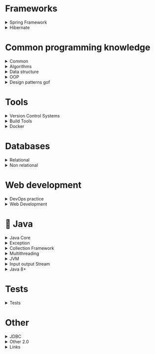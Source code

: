 # Frameworks

<details>
  <summary> Spring Framework</summary>

## 🌱 Spring Framework


<details>
<summary>Spring Core</summary>

### Spring Core

#### 1. Scope бина

* singleton. Создается один единственный объект в контейнере. Значение по умоланию
* prototype. Возможность создать несколько объектов
* request. Создание объекта при каждом HTTP-запросе
* session. Создается объект на каждую HTTP сессию
* global-session. Создаётся один экземпляр бина на каждую глобальную HTTP сессию

#### 2. Способы конфигурации Spring

* XML based configration
* Annotation based configuration
* Java based configuration

#### 3. `@Autowired`, `@Qualifier`, `@Primary`

`@Autowired` находит подходящее значение по типу. `@Qualifier` применяется в случаях, когда по типу подходит несколько
значений, поэтому невозможно определить нужное значение с помощью `@Autowired`. `@Primary` используется над оперделенным
значением, которое нужно заинжектить, это как значение по умолчанию.

#### 4. В чем отличие сквозной функциональности и АОП?

Сквозная функционасть (Cross-cutting concern) – это функциональность, рассеянная по всему исходному коду ПО,
систематически независимая от предметной области. АОП предоставляет возможность вызывать код сквозных функций без
изменения исходного кода программы в определенный момент работы программы.

#### 5. `ApplicationContext` vs `BeanFactory`

Оба являются IoC контейнерами. `BeanFactory` обеспечивает базовую функциональность. `ApplicationContext` это
sub-interface `BeanFactory` и соответственно расширяет функциональность последнего.
Различия:

1. `BeanFactory` поддерживает ленивую загрузку, то есть он загружает бины по требованию, в то время
   как `ApplicationContext` загружает все бины сразу. Это значит, что `BeanFactory` потребляет меньше памяти.
2. `ApplicationContext` поддерживает внедрение зависимостей на основе аннотаций, а также легкую интеграцию с Spring AOP,
   а также другой полезный функционал. У `BeanFactory` этого нет

#### 6. `AnnotationConfigApplicationContext` и `ClassPathXmlApplicationContext`

`ApplicationContext context = new AnnotationConfigApplicationContext(AccountConfig.class);`
`ApplicationContext context = new ClassPathXmlApplicationContext("applicationcontext/user-bean-config.xml");`

#### 7. Как решить циклическую зависимость? Когда BeanA хочет заижектить BeanB, а BeanB хочет заинжектить BeanA.

1. Redesign
2. Использовать внедрение сеттера (или внедрение поля) вместо внедрения конструктора. Таким образом, Spring создает
   bean-компоненты, но зависимости не внедряются до тех пор, пока они не потребуются.
3. Использовать `@Lazy`. Внедряеммый компонент создатся только когда он непосредственно будет нужен:
   `@Component
   public class CircularDependencyA {

   private CircularDependencyB circB;

   @Autowired
   public CircularDependencyA(@Lazy CircularDependencyB circB) {
   this.circB = circB;
   }
   }
   `

#### 8. Как работает `@Transactional`?

#### 9. Этапы поднятия контекста.

https://habr.com/ru/post/222579/

#### 10. Виды автоматического связывания

* По имени, autowire byName,
* По типу, autowire byType,
* Через конструктор, autowire by constructor

#### 11. Bean life cycle

(annotated/xml)BeanDefinitionReader - сканирует xml и все что там видит переводит в BeanDefinition. BeanDefinition
хранит в себе информацию про бины. Контейнер отвечает за создание и хранение всех бинов.

1. Приходит `BeanDefenitionReader` в контекст, считывает декларации бинов и кладет их
   в `BeanDefenition`. `BeanDefenitions` это такая мапа, где хранится id бина, есть ли у него init-метод и все остальные
   прописанные подробности бина
2. Далее `BeanFactory` создает по нашим классам и `BeanDefenitions` объекты и помещает их в `IoC Container`. Важное
   замечание, что все бины-singletons создаются сразу при поднятии контекста и складываются в контейнер. А все
   prototypes создаются когда они нужны и не хранятся в контейнере. Это причина по которой destroy-метод для
   prototype-бина не будет работать.
3. `BeanPostProcessor` позволяет настроить наши бины до того как они попали в контейнер. Это интерефейс, у которого есть
   два метода: `postProcessorBeforeInitialization` и `postProcessorAfterinitialization`. Между ними вызывается
   init-метод (@PostConstruct если описываем аннотации с помощью аннотирования). Зачем нужен init-метод, если есть
   конструктор? Если в конструкторе мы хотим обратиться к каким-то вещам (к полю, например), которые должен настроить
   Spring, их еще нет. То есть, спринг использует конструктор чтобы создать объект и только потом настраивает объект.
4. `ApplicationListener` умеет слушать контекст спринга. Он используется как третий конструктор в трехфазовом
   конструкторе. Используется с помощью аннотации @AfterProxy.
5. `BeanFactoryPostProcessor` позволяет настраивать BeanDefenitions до того как создаются бины. Работает
   до `BeanPostProcessor`
6. `ClassPathBeanDefinitionScanner` ищет все бины аннотированные аннотацией @Component, или то, что включает в себя
   @Component

#### 12. Какие могут возникнуть проблемы, если применить @Autowired над полями?

#### 13. Что такое `EntityManager`?

</details>

<details>
<summary>Spring MVC</summary>


### Spring MVC и немного REST

#### 1. DispatcherServlet

Каждый веб-запрос, который должен обрабатывать Spring MVC проходит через DispatcherServlet, то есть он является единой
точкой входа для приложения. DispatcherServlet может делегировать обработкузапроса контроллеру, то есть классу
помеченому аннотацией @Controller. По своей сути является обычным сервлетом, наследуется от HttpServlet. Создается при
запуске приложения, а не при первом запросе к приложению. Это связано с тем, что диспетчер сервлетов сопостовляет
запросы контроллерам и все такое, и это занимает время, поэтому лучше сделать это до получения первого запроса, а не во
время обработки первого запроса. Настраивается с помощью web.xml.

#### 2. `@RequestMapping`

Раньше ипользовалась для методов с указанием http-метода, который будет обрабатывать запрос. Для методов появились
аннотации @GetMapping, @DeleteMapping, @PutMappingn и т.д. Сейчас используется на уровне класса для описания URL

#### 3. `@RequestParam` и `@PathVariable`

@RequestParam используется для обработки параметра из http-запроса.       
@PathVariable извлекает данные из URL

#### 4. `@ResponceBody` и `@RequestBody`

Аннотация `@ResponseBody` ставится на методы, которые работают с данными, а не с моделями. Ее не требуется указывать
явно, если используется `@RestController`. Обычные методы возвращают Model, а методы аннотированные `@ResponseBody`
возвращают объекты, которые конвертируются в медиа-файлы (например, в JSON) с помощью HttpMessageConverter.           
Вы можете использовать аннотацию `@RequestBody` на параметре метода, для того чтобы тело запроса конвертировалось в этот
параметр.

#### 5. Что такое View?

Используется для отображения данных пользователю. Это может быть JSP, Thymeleaf

#### 6. `@RestController`

`@RestController` ставится на класс-контроллер вместо `@Controller`. Она указывает, что этот класс оперирует не
моделями, а данными. Она состоит из аннотаций `@Controller` и `@RequestBody`.

#### 7. Что такое `HttpMessageConverter`?

`HttpMessageConverter` конвертирует запрос в объект и наоборот.       
Spring имеет несколько реализаций этого интерфейса, а вы можете создать свою.       
В этом случае DispatcherServlet не использует Model и View.         
В REST вообще не существует Model и View. Есть только данные, поставляемые контроллером, и представление ресурса, когда
сообщение конвертируется из медиа-типа(json, xml...) в объект.

#### 8. `RestTemplate` vs `WebClient`

`RestTemplate` это синхронный клиент для выполнения HTTP-запросов. `RestTemplate` отправляет запрос, и простаивает,
ожидая пока будет доступен ответ, из-за чего является намного медлительнее, чем `WebClient`, который получает "
уведомление" о том, что ответ доступен.

#### 9. Асинхронные запросы

Асинхронный запрос позволяет выполнить нам "тяжеловесный" запрос, например извлечение большого количества данных из бд,
не блокируя выполнение основного потока. То есть наш "тяжеловесный" поток будет выполняться, но приложение не будет
простаивать, дожидаясь пока запрос выполнится, а продолжит свою нормальную работу.

#### 10. WebSockets

WebSockets — это двунаправленное, **постоянное** соединение между веб-браузером и сервером. Как только соединение
WebSocket установлено, соединение остается открытым до тех пор, пока клиент или сервер не решит закрыть это соединение.
Это быстрее, чем http-запросы, так как избегает все "все рукопожатия" при каждой передаче данных.     
Типичным вариантом использования может быть ситуация, когда в приложении несколько пользователей общаются друг с другом,
например, в чате.

</details>

<details>
<summary>Spring Boot</summary>

### Spring Boot

#### 1. Что нам дает Spring Boot?

* Встроенный сервер-приложение - контейнера сервлетов (Tomcat)
* Авто-кнфигурация
* Страртеры

#### 2. Какие аннотации включены в `@SpringBootApplication`?

* `@Configuration`
* `@EnableAutoConfiguration`
* `@ComponentScan`

#### 3. Что такое стартеры?

Эта такая зависимоть, которая содержит в себе другие зависимости. В итоге вместо того чтобы добавить несколько
зависимостей, мы добавляем одну, которая содержит в себе
список нужных нам зависимостей.
Также благодаря стартерам у нас настраивается авто-конфигурация.

#### 4. Есть разница если мы используем starter'ы илии пропишем все зависимости вручную, кроме того что изменится количество строк?

У стартеров есть автоконфигурация. Поэтому благодаря стартерам нам не надо настраивать конфигурацию вручную.

#### 5. Как создать свой стартер?

Краеугольным камнем инфраструктуры Spring Boot являются __AutoConfiguration-классы__, которые Spring Boot находит при
запуске приложения и использует для автоматического создания и конфигурирования бинов.

#### 6. `@ComponentScan`, `@Import`

С помощью `@ComponentScan` указывается место, в котором нужно искать бины для создания. Если место не указано, то
сканироваться будет текущий пакет.          
`@Import` указывает конкретное место, конкретный класс, откуда мы хотим взять бины.

#### 7. `@Component`

Помечаем класс, который хотим собрать в бин.

#### 8. `@Component` vs `@Bean`

1. `@Component` auto detects and configures the beans using classpath scanning whereas `@Bean` explicitly declares a
   single bean, rather than letting Spring do it automatically.
2. `@Component` is a class level annotation whereas `@Bean` is a method level annotation and name of the method serves
   as the bean name.
3. `@Component` need not to be used with the `@Configuration` annotation where as `@Bean` annotation has to be used
   within the class which is annotated with `@Configuration`.

#### 9. `@Service`, `@Repository`

Помимо `@Component` в обоих аннотациях, в `@Repository` зашита обработка исключений. В `@Service` нет дополнительных
функций, это просто маркер, что этот класс содержит бизнес-логику.

#### 10. Differences between `applicationContext.xml` and `spring-servlet.xml` in Spring

In short, `applicationContext` is the central interface in Spring. It provides configuration information for an
application. `spring-servlet.xml`is part of the Spring MVC framework. We declare in this file the component scans for
controllers.

</details>

------

</details>




<details>
    <summary>Hibernate</summary>

#### 1. Что такое `ORM`?

ORM (Object-Relational Mapping) - технология программирования, которая позволяет предствавлять БД в виде сущностей
объектно-ориентированного программирования.

#### 2. Что такое `JPA`?

JPA (Java Persistence API) - это спецификация которая описывает какими средствами мы можем связать БД и сущности ООП.

#### 3. Что такое `Hibernate`?

Hibernate - это реализация JPA.

#### 4. Что такое проблема `n+1` и как она решается в Hibernate?

Проблема N + 1 возникает, когда фреймворк доступа к данным выполняет N дополнительных SQL-запросов для получения тех же
данных, которые можно получить при выполнении одного SQL-запроса. Проблема заключается в выполнении множества
дополнительных запросов, которые в сумме выполняются уже существенное время, влияющее на быстродействие.

_Эти дополнительные SQL select-ы нужны для заполнения поля, ссылающегося на другую сущность(и).     
Здесь N — количество объектов, возвращаемых первым явным select-ом. Для каждого из них надо заполнить поле, вот и
получается еще N select-ов._

Для решения проблемы использум не простой select, а select с join fetch, который преобразуется в SQL с inner join.
Рекомендуется также всегда выставлять fetch = FetchType.LAZY — на те случаи, когда заполненное поле Topic не нужно.

#### 5. Стратегии наследования в Hibernate

1. __(depricated)__  Своя таблица для каждого класса иерархии.   
   Допустим, есть какой-то базовый класс. От него наследуются два класса. Эти два класса будут отображением двух таблиц
   в бд. Чтобы технически это провернуть
   нужно базовый класс пометить аннотацией `@MappedSuperclass`, а производные классы традиционным `@Entity`. Тогда в
   табличках, которые соответсвуют производным классам, будут колонки соответсвующие полями как из производного класса,
   так и из базового. Если мы хотим чтобы название колонки в таблице отличалось от имени поля в родительском классе, то
   для этого есть аннотация `@AttributeOverride`, которая применима для данной стратегии._

2. Одна таблица для каждого класса с объединениями (UNION).   
   Аналогична пункту 1, но имеет ряд преимуществ. Для реализации данной стратегии следует базовый класс пометить
   аннотациями `@Entity` и `@Inheritance(strategy = InheritanceType.TABLE_PER_CLASS)`. Также в базовом классе необходим
   идентификатор.
   _Недостатки:_ появляются проблемы с генераторами ключей и другие проблемы целостности данных.   
   _Не рекомендуется использовать._

3. `Single Table`   
   Нужна если мы имеем иерархию классов, которую мы хотим отобразить на одну таблицу. Над базовым классом используем
   аннотации `@Entity` и `Inheritance (strategy = InheritanceType.SINGLE_TABLE)`. Также есть одна особенность реализации
   такой стратегии. Она заключается в том, что для каждого запроса будет определяться конкретный подклас с
   помощью `селектора`. Поэтому нужно базовый класс пометить
   аннотацией `@DiscriminatorColumn(name = "some_column_name")`. Каждый класс иерархии может указать свое значение
   селектора с помощью аннотации `@DiscriminatorValue("name")`. Базовому классу также необхид идентификатор.   
   _Преимущества:_ избегаем джоинов   
   _Недостатки:_ теряем третью нормальную форму и не можем указать NOT NULL (???)
4. `Joined Table`  
   Каждый класс иерархии соответсвует таблице в бд. Базовый класс должен содержать
   аннотацию `@Entity`, `@inheritance (strategy = InheritanceType.JOINED)`, должен содержать идентификатор.    
   _Преимущества:_ сохраняем третью нормальную форму, можем указать NOT NULL   
   _Недостатки:_ Появляются JOIN в запросах

#### 6. Отношения композиции.

_OneToOne_ не рекомендуется использовать, так как у нас появляется неоправданный JOIN. Для отображения композиции в
общую таблицу следует использовать `@Embedable` (над полем) или `@Embeded` (над классом). Эти аннотации взаимозаменяемы.

#### 7. Entity Manager

Каждый экземпляр Entity Manager (EM) определяет сеанс взаимодействия с БД.

#### 8. Стратегии генерации первичного ключа

Генераторы нужны для того, чтобы определять каким образом наши сущности будут получать значения.

* __GenerationType.AUTO__ - выбор осуществляется самим Hibernate, выбор осуществляется на основании диалекта. Не самый
  лучший способ, так как лучше определять стратегию явно
* __GenerationType.IDENTITY__ - первичный ключ будет генерироваться на основании типа данных identity, который встроен в
  БД
* __GenerationType.SEQUENCE__ - используется последовательность - специальный объект БД для генерации уникального числа
* __GenerationType.TABLE__ - используется отдельная таблица для генерации и хранения первичного ключа. Имеет наихудшую
  производительность, рекомендуетсяя избегать

#### 9. Fetch стратегии

1. LAZY - данные подгружаются при первом запросе к ним
2. EAGER - данные подгружаются при создании объекта

#### 10. Виды кэша в Hibernate

Довольно часто в java приложениях с целью снижения нагрузки на БД используют кеш.

* Кеш первого уровня (first-level cache) - этот кеш привязан к объекту сессии. Hibernate использует его по умолчанию и
  его нельзя отключить.
* Кеш второго уровня (second-level cache) - если кэш первого уровня привязан к одной сессии, то кэш второго уровня может
  пользваоться всеми сессиями, поэтому у него шире функционал и возможности. У Hibernate нет своей реализации такого
  кеша, поэтому его надо дополнительно настраивать. Также чтение из кеша второго уровня происходит если объект не был
  найден в кеше первого уровня. Кэш второго уровня не хранит сами объекты, а лишь информацию об объектах (в структуре
  похожей на мапу). По умолчанию зависимости класса не кэшируются, но это можно настроить.
* Кеш запросов (query cache) - кэширует запросы. В отличии от кэша второго уровня в качестве ключа к данным кеша
  выступает не идентификатор объекта, а совокупность параметров запроса. А сами данные - это объекты удовлетворяющие
  параметрам запроса.

#### 11. Различие методов `get()` и `load()`.

#### 12. `@Transient`

Поле помеченное такой аннотацией не будет добавлено в БД.

#### 13. Требования к классу Entity

1. Должен быть помечен аннотацией `@Entity`
2. Должен иметь конструктор без аргументов
3. Класс не должен быть final
4. Должен иметь поле помеченное аннотацией `@Id`.

#### 14. `@Transactional`

https://easyjava.ru/spring/spring-data-access/izolyaciya-i-rasprostranenie-tranzakcij-v-spring/

#### 15. Cascade Types

Определяет взаимоотношения между объектами

* ALL поддержка всех каскадных типов
* PERSIST распространяет операцию сохранения от родительского к дочернему объекту. When we save the person entity, the
  address entity will also get saved
* MERGE
* REMOVE если удаляем данные родителя, удалятся и дочерние данные
* REFRESH
* DETACH

</details>

# Common programming knowledge

<details>
    <summary>Common</summary>

#### 1. What is linter? 
The linter is code analyzer. Linter automated checking of source code for programmatic and stylistic errors.

#### 2. Linters  for Java
+ Checkstyle. Support both sun code convention and Google Java Style.
+ Lightrun. Allow dynamically adding logs, metrics and breakpoints without requiring code changes, application restarts, or redeployment
+ PMD. Multi-language analysis. It is very helpful if we want to use a single linter for the frontend and backend codebase.

</details>

<details>
    <summary>Algorithms</summary>

#### 1. Сложность алгоритма

Обычно оценивают **по времени** выполнения **или** **по** используемой **памяти**.   
Как я поняла, обычно сложность алгоритмов сортировки и поиска оценивают по времени.

_n_ — количество элементов входных данных. Проще говоря, нужно понимать сколько нам нужно перебрать элементов, чтобы
достигнуть нужного. Дальше со временем и памятью это навороты из математики

**O(n) — линейная сложность**       
Например, чтобы найти максимальный элемент в не отсортированном массиве, нужно пройтись _по всем_ элементам этого
массива.

**O(log(n)) — логарифмическая сложность**            
Логарифмом числа b по основанию a называют показатель степени с основанием a, равной b. То есть, **попросту говоря,
логарифм — это степень, в которую нужно возвести a для получения b**. По идее, теперь можно понять почему алгоритм с
логарифмической сложностью быстрее: логарифм от n с основанием 2 меньше, чем n и n2

**O(n log(n)) — линейно-логарифмическая сложность**      
O(n*log(n))

**O(n2) — квадратичная сложность**    
По идее тут все понятно

## Алгоритмы сортировки

#### 1. Сложность алгоритмов сортировки

![alt-текст](https://github.com/Primisen/interview/blob/master/pictures/%D1%81%D0%BB%D0%BE%D0%B6%D0%BD%D0%BE%D1%81%D1%82%D1%8C%20%D0%B0%D0%BB%D0%B3%D0%BE%D1%80%D0%B8%D1%82%D0%BC%D0%BE%D0%B2%20%D1%81%D0%BE%D1%80%D1%82%D0%B8%D1%80%D0%BE%D0%B2%D0%BA%D0%B8.png)

#### 2. Пузырьковая сортировка

Сравниваем соседние элементы, если они расположены не по порядку, то меняем их местами. Так проходимся по всему массиву
несколько раз пока не отсортируем весь массив. Прост в понимании, но зато очень непроизводительный.

#### 3. Быстрая сортировка

Выбирается случайный элемент, вокруг которого мы сортируем остальные элементы: меньшие перемещаем левее этого элемента,
большие ставим правее. Далее рекурсивно мы сортируем таким же способом левую и правую часть от этого элемента.

#### 4. Сортировка вставками

В общем, по порядку идем по элементам массива. Берем элемент и сразу же ставим его в нужную позицию в массиве. Так
массив условно делится на отсортированную часть и несортированную.

![](https://github.com/Primisen/interview/blob/master/pictures/%D1%81%D0%BE%D1%80%D1%82%D0%B8%D1%80%D0%BE%D0%B2%D0%BA%D0%B0%20%D0%B2%D1%81%D1%82%D0%B0%D0%B2%D0%BA%D0%B0%D0%BC%D0%B8.gif)

#### 5. Сортировка слиянием

Массив делится на подмассивы до тех пор, пока каждый подмассив не будет содержать по одному элементу. Далее происходит
слияние. Каждый подмассив сортируется с соседним и сливается, образуя отсортированный подмассив из двух элементов. Далее
каждый из этих подмассивов по два элемента снова сортируется с соседним и сливается и так до конца сортировки.

![](pictures/Merge-sort-.gif)

#### 6. Сортировка выбором

Условно делим массив на две части: отсортированную часть и неотсортированную. В неотсортированной части (при первой
итерации это весь массив) находим _наименьший_ элемент и _меняем_ его с первым элементом. И так далее: снова в
неотсортированном подмассиве ищем наименьший элемент и меняем его с первым элементом неотсортированного подмассива.

![](pictures/selection-sort.gif)

#### 7. Какую сортировку Java использует по умолчанию?

* Быструю сортировку.
* Параллельную сортировку (с Java 8)

## Алгоритмы поиска

#### 1. Линейный поиск

Все элементы поочередно, линейно сравниваются с искомым

#### 2. Бинарный поиск

Работает только на отсортированной структуре данных.            
Сравниваем средний элемент с искомым. Если средний элемент больше искомого, значит ищем в левой половине, там где
элементы меньше, иначе ищем в правой половине от среднего. И так рекурсивно пока не надем нужное значение.


</details>





<details>
    <summary>Data structure</summary>

#### 1. Часто используемые структуры данных

* Массив (Array)
* Стек (Stack)
* Очередь (Queue)
* Связный список (Linked List)
* Дерево (Tree)
* Граф (Graph)
* Префиксное дерево (Trie)
* Хэш-Таблица (Hash Table)

#### 2. Сложность структур данных

![alt-текст](https://github.com/Primisen/interview/blob/master/pictures/%D1%81%D0%BB%D0%BE%D0%B6%D0%BD%D0%BE%D1%81%D1%82%D1%8C%20%D1%81%D1%82%D1%80%D1%83%D0%BA%D1%82%D1%83%D1%80%20%D0%B4%D0%B0%D0%BD%D0%BD%D1%8B%D1%85.png)

#### 3. Stack

LIFO — Last in first out

#### 4. Queue

FIFO — First in first out

#### 5. Виды деревьев

* Бинарное дерево

#### 6. Бинарное дерево

Значение левого потомка меньше значения родителя, а значение правого потомка больше значения родителя.

#### 7. Виды деревьев

#### 8. Какие преимущества и недостатки красно-черного дерева?

#### 9. хэш-таблица

</details>





<details>
    <summary>OOP</summary>

#### 1. Что такое полиморфизм?

Интерфейс один, поведение разное. При этом сущности взаимозаменяемы: где используем базовый класс, там мы можем
использовать и производный класс.

#### 2. Виды полиморфизма в Java

Раннее (статическое) связывание - перегрузка.
Позднее (динамическое) связыванеи - переопределение.

#### 3. Ассоциация; агрегация, композиция.

Ассоциация означает связь между классами. Агрегация и композиция частные случаи ассоциации.

Агрегация означает слабую связь между классами: когда классы могут существовать отдельно друг от друга. В таком случае
объект, от которого зависит проектируемый класс, создается
в другом месте (не в самом классе) и внедряется через конструктор.

Композиция означает сильный вид связи: когда внедряемый объект не может существовать отдельно от проектируемого класса.
В таком случае объект создается в самом классе.

![alt-текст](https://github.com/Primisen/interview/blob/master/pictures/association.png "")


</details>




<details>
    <summary>Design patterns gof</summary>

#### 1. Классификация паттернов проектирования

* порождающие - создают объекты
* структурные - создают иерархии классов
* поведенческие - определяют взаимодейвие между объектами

#### 2. Шаблон проектирования `Proxy`

Предоставляет объект, который перехватыет все сообщения к другому объекту и контролирует доступ к другому объекту.

В каких случаях полезен: например, создание реального объекта может быть сложным и ресурсозатратным, и в proxy мы можем
оптимизировать всё это.

Схема: Есть интерфейс, с которым работает клиент. Этот интерфейс реализует какой-то основной класс и наш класс proxy.
Так как класс-прокси имеет в себе ссылку на основной класс,
он управляет жизненным циклом основного класса. И, в итоге, клиент будет работать именно с классом proxy.
![alt-текст](https://github.com/Primisen/interview/blob/master/pictures/proxy.png "Proxy")

#### 3. `Decorator`

Дополнительное поведение для нашего объекта. Мы оборачиваем наш класс в обертки, у которых есть дополнительный
функционал. В итоге функционал всех оберток сложится и выполнится.
Пример кода:
`Decorator c = new DecoratorHello(new DecoratorComma(new DecoratorSpace(new MainComponent())));`

#### 4. Виды `Proxy`, в чем их отличия

#### 5. Паттерн Стратегия, привести пример из жизни

Поведенческий паттерн. Его задача - обозначить алгоротмы для решения схожих задач, вынести эти алгоритмы в отдельные
классы и по ходу выполнения программы использовать нужный алгоритм. Схожие задачи - это могут быть фильтры. Если мы
создадим один класс для всех-всех фильтров, то этот класс разрастется, методы будут сильно связаны и изменены, возрастет
риск возникновения багов, поэтому эти фильтры лучше разнести по разным классам по категориям. И в нужном месте
подставить нужную реализацию.

#### 6. Шаблонный метод

Поведенческий паттерн. Тут всё просто, есть класс в котором определен базовый алгоритм, от него наследуются классы,
которые могут добавлять детали к этому алгоритму, но при этом основу алгоритма они не изменяют.

#### 7. Паттерн Состояние, привети пример из жизни

Поведенческий шаблон проектирования. Паттерн позволяет менять поведение в зависимости от своего состояния.

#### 8. Паттерн Комманда

Как я поняла, этот паттерн инкапсулирует какое-то действие. В зависимости от ситуации, будет применено конкретное
действие, конкретная комманда.

#### 9. Чем отличается паттерн Состояние от паттерна Стратегии?

Выбор определенного поведения зависит от состояния объекта в случае с паттерном Состояние, а в случае со Стратегией
выбор реализации осуществляется клиентом.


</details>




# Tools





<details>
    <summary>Version Control Systems</summary>

## Version Control Systems

<details>
<summary>Common questions</summary>

### Common question

#### 1. Для чего нужны системы контроля версий?

Системы контроля версий сохраняют разные версии файлов. Это дает нам возможность просмотреть историю измения файла, а
также вернуть состояние файла к предыдущей версии.

#### 2. Виды систем контроля версий

* **Локальная VCS**. В БД хранятся записи обо всех изменениях файлов. Позволяет откатиться к предыдущим изменениям, но
  является абсолютно локальной, что неудобно при работе в команде. Примером является _RCS_.
* **Централизованная VCS**. Все изменения файлов хранятся на едином сервере. Упрощает коллективную работу, так как
  сервес с исходным кодом доступен нескольким людям, но в случаее неисправности сервера, весь исходный код будет утерян,
  так как хранится в единственном экземпляре только на сервере. Примеры — CVS, Subversion(SVN), Perforce.
* **Распределенная VCS**. Хранение кода стало более надежным, так как он хранится у каждого локально, что позволяет его
  восстановить из любой локальной копии. Mercurial, Bazaar, Darcs и Git.

#### 3. SVN vs Git

* Git распределенная система контроля версий, SVN централизованная
* Git сохраняет метаданные об изменениях файла, SVN сохраняет сами файлы. Git экономит место и получается рабтает
  быстрее
* В Git проще процесс сливания веток, в SVN сложнее, конфликты приходится разруливать руками
* SVN проще Git'а в освоении

</details>




<details>
<summary>Git</summary>

### Git

#### 1. Модели/стратегии ветвления в Git

**GitHub Flow**

1. Код в ветке master должен быть всегда рабочим и готовым к развертыванию в любое время.
2. При разработкеновой функциональности создается новая ветка от master-ветки и дается ей понятное, говорящее название.
   Разработка новой функциональности ведется только в этой новой ветке.
3. После того как функционал написан, открыть pull request, после ревью и апрува код мержится в master.
4. Новая версия мастера тут же должна быть развернута на сервере.

**GitFlow**

1. От master ветки создается ветка development в которой ведется разработка. Master по-прежнему остается всегда рабочим.
2. От development-ветки может быть создано три типа веток: feature-ветка (разработка новой фнкциональности),
   release-ветка (после написания функционала в этой ветке ведется подготовка к релизу новой версии приложения и
   устранению дефектов), hotfix-ветка (быстрое утсранение дефектов обнаруженных в проде самими пользователями). Все
   мержится сразу в development и только потом в master.

**The Forking Workflow**                
Обычно применяется для open-source разработки. Сущетвует оригинальный репозиторий. Тот кто хочет внеси изменения в этот
репозиторию делают форк репозитория, и работает в дрегом репозиториии. Владелец оригинального репозитория вправе
отклонить предлагаемые изменения. Или смержить их в оригинальный репозиторий.

#### 2. Основные состояния файлов

_измененный_, _индексированный_, _зафиксированный_

_You are changed file_, _git add_, _git commit_

#### 3. Merge vs Rebase

Обе комманды предназначены для внесения изменений из одной ветки в другую, но делают они это по-разному.            
`git merge` объединяет несколько веток, история коммитов остается в первозданном виде, добавляется только коммит
слияния.           
`git rebase` повторно применяет коммиты поверх другой базовой ветки. По сути создаются совершенно новые коммиты, хоть и
идентичные по содержанию со старыми. Старые тем временем удаляются.

* При merge мы решаем возникшие конфликты в одном коммите слияния. При rebase мы проходимся по каждому коммиту, и
  разрешаем конфликты в каждом коммите.

Git merge:          
![alt-текст](https://github.com/Primisen/interview/blob/master/pictures/git-merge.png "merge")

Git rebase:             
(P.S. из ветки feature сделан rebase ветки main)            
![alt-текст](https://github.com/Primisen/interview/blob/master/pictures/git-rebase.png "rebase")

Еще про rebase.         
Как делать не надо (из ветки main сделан rebase ветки feature):         
![alt-текст](https://github.com/Primisen/interview/blob/master/pictures/git-rebase-BAD-practice.png "так делать не надо")

#### 4. cherry-peak

Позволяет забрать коммит из одной ветку и вставить ее в текущую.

#### 5. Как из нескольких коммитов сделать одни?

`git squash`

#### 6. interactive rebase

Инструмент для исправления коммитов.

#### 7. `git stash` и `git stash applye`

`git stash` — откладывает изменения         
`git stash applye` — возвращает отложенные изменения

</details>

----

</details>




<details>
<summary>Build Tools</summary>

## Build tools

<details>
<summary>Common questions</summary>


### Common

#### 1. Какие есть сборщики проектов?

* _Ant_            
  Основным преимуществом Ant является его гибкость. Ant не навязывает никаких соглашений о написании кода или структуры
  проекта. Следовательно, это означает, что Ant требует, чтобы разработчики сами писали все команды, что иногда приводит
  к огромным файлам построения XML, которые трудно поддерживать.
  Поскольку никаких соглашений нет, простое знание Ant не означает, что мы быстро поймем любой файл сборки Ant. Скорее
  всего, потребуется некоторое время, чтобы привыкнуть к незнакомому файлу Ant, что является недостатком по сравнению с
  другими, более новыми инструментами.              
  Для описания сборки используется xml-файл           
  В начале не было встроенной поддержки зависимостей, что и привело к созданию Maven

* _Maven_               
  Встроенная поддержка зависимостей, строгая структура проекта. Поддерживает плагины. Также используется xml-файл для
  описания сборки.        
  Из-за строгой стандартизации, в мавен сложно описать собственные сценарии сборки, сложная настройка цели (что такое
  цели в maven см. ниже). Поэтому пояился Gradle, который вмещает в себе гибкость Ant и фичи Maven

* _Gradle_      
  Gradle использует обственный DSL (Domain Specific language, DSL — «язык, специфичный для предметной области») — язык
  программирования, специализированный для конкретной области применения) основанный на Groovy или Kotlin. Это привело к
  уменьшению размера файлов конфигурации и уменьшению беспорядка, поскольку язык был специально разработан для решения
  конкретных проблем предметной области.             
  Файл конфигурации Gradle по соглашению называется build.gradle в Groovy или build.gradle.kts в Kotlin.

</details>

<details>
<summary>Maven</summary>

### Maven

#### 1. Maven Build Lifecycle

There are three built-in lifecycles:

* _default_: the main lifecycle, as it's responsible for project deployment
* _clean_: to clean the project and remove all files generated by the previous build
* _site_: to create the project's site documentation      
  Each lifecycle consists of a sequence of phases. The default build lifecycle consists of 23 phases, as it's the main
  build lifecycle.
  On the other hand, the clean life cycle consists of 3 phases, while the site lifecycle is made up of 4 phases.

#### 2. Maven Phase

A Maven phase represents a stage in the Maven build lifecycle. Each phase is responsible for a specific task.

Here are some of the most important phases in the default build lifecyc le:

* **validate**: check if all information necessary for the build is available
* **compile**: compile the source code
* **test-compile**: compile the test source code
* **test**: run unit tests
* **package**: package compiled source code into the distributable format (jar, war, …)
* **integration-test**: process and deploy the package if needed to run integration tests
* **install**: install the package to a local repository
* **deploy**: copy the package to the remote repository           
  Пропустить фазу нельзя, если, к примеру, мы запускаем фазу package, то все предыдущие фазы выполнятся

#### 3. Maven Goal

Each phase is a sequence of goals, and each goal is responsible for a specific task.

When we run a phase, all goals bound to this phase are executed in order.

Here are some of the phases and default goals bound to them:

* compiler:compile – the compile goal from the compiler plugin is bound to the compile phase
* compiler:testCompile is bound to the test-compile phase
* surefire:test is bound to the test phase
* install:install is bound to the install phase
* jar:jar and war:war is bound to the package phase

#### 4. В чем отличие `<dependencies>` от `<dependencyManagement>`?

Maven поддерживает что-то типо наследования, когда, например, у нас есть два maven-проекта и мы хотим связать их, то мы
создаем третий maven-проект, который будет являться родительским для наших двух.       
Когда у нас такой проект, есть риск того, что в кадом подпроекте будут свои _версии_ зависимостей.      
Решением такой проблемы может быть `<dependencyManagement>`. В родительском pom.xml в теге `<dependencyManagement>` мы
описываем зависимости и их версии. Далее, при добавлении зависимостей в дочерний pom.xml, мы не указываем версию — она
подтягивается из родительского проекта из тега `<dependencyManagement>`. Таким образом мы можем использовать
унифицированные версии для зависимостей дочерних модулей, не указывая версию в каждом дочернем модуле.

#### 5. `scope` в зависимостях

Dependency scope is used to limit the transitivity of a dependency and to determine when a dependency is included in a
classpath.

There are 6 scopes:

_compile_       
This is the default scope, used if none is specified. Compile dependencies are available in all classpaths of a project.
Furthermore, those dependencies are propagated to dependent projects.

_provided_       
This is much like compile, but indicates you expect the JDK or a container to provide the dependency at runtime. For
example, when building a web application for the Java Enterprise Edition, you would set the dependency on the Servlet
API and related Java EE APIs to scope provided because the web container provides those classes. A dependency with this
scope is added to the classpath used for compilation and test, but not the runtime classpath. It is not transitive.

_runtime_        
This scope indicates that the dependency is not required for compilation, but is for execution. Maven includes a
dependency with this scope in the runtime and test classpaths, but not the compile classpath.

_test_       
This scope indicates that the dependency is not required for normal use of the application, and is only available for
the test compilation and execution phases. This scope is not transitive. Typically this scope is used for test libraries
such as JUnit and Mockito. It is also used for non-test libraries such as Apache Commons IO if those libraries are used
in unit tests (src/test/java) but not in the model code (src/main/java).

_system_     
This scope is similar to provided except that you have to provide the JAR which contains it explicitly. The artifact is
always available and is not looked up in a repository.

_import_     
This scope is only supported on a dependency of type pom in the <dependencyManagement> section. It indicates the
dependency is to be replaced with the effective list of dependencies in the specified POM's <dependencyManagement>
section. Since they are replaced, dependencies with a scope of import do not actually participate in limiting the
transitivity of a dependency.

#### 6. Как вынести версии зависимостей Spring в одно место?

    <properties>
        <spring.version>4.2.0.RELEASE</spring.version>
    </properties>

    <dependencies>
        <dependency>
            <groupId>org.springframework</groupId>
            <artifactId>spring-context-support</artifactId>
            <version>${spring.version}</version>
        </dependency>
    </dependencies>  

#### 7. Различие между jar vs war

И то, и то является архивом, но **war** используется только для web-приложений. Для запуска war-архива нам нужен сервер,
напрмер, Tomcat. Также имеет строгую структуру. **Jar** может иметь любую структуру, использоваться в качестве
java-библиотек, плагинов, любого другого приложения.

#### 8. Что такое артефакты?

Артефакт — это результат, созданный после сборки проекта Maven. Это может быть, например, jar , war или любой другой
исполняемый файл.

#### 9. Работа с плагинами

Чтобы добавить Мавен-плагин в проект, его описание, аналогично зависимостям, нужно поместить в pom.xml в тег `<build>`
и `<plugins>`.

</details>

----

</details>

<details>
<summary>Docker</summary>
</details>


# Databases

<details>
    <summary>Relational</summary>

#### 1. Что такое ACID и за счет чего обеспечивается каждое правило?

+ __Атомарность__ означает что транзакция или выполнится полностью, или не выполнится вообще. Не будет так, что часть
  команд транзакции выполнится, а другая часть нет. Обеспечивается с помощью rollback(система откатится до предыдущего
  состояния)
+ __Согласованность__ - значит что данные сохраняют свою целостность, логичность, что они будут находиться в таком виде,
  в каком задумывалась. Обеспечивается самим разработчиком
+ __Изолированность__ - означает что все транзакции выполняются изолированно друг от друга, то есть одна транзакция не
  сможет прочить/использовать данные другой транзакции. Это гарантируется уровнями изолированности
+ __Надеждность__ - даже если что-то произошло с устройством, где выполнилсь транзакции, после починки БД останется в
  исходном состоянии без изменений. Обеспечивается с помощью журнала транзакций

#### 2. Журнал транзакций

СУБД сохраняет информацию для восстаовления БД для случаев логических или физических сбоев.
Если конкретнее, то в последоватльном порядке записываются все изменения, происходившие с БД.

#### 3. Уровни изоляции транзакций

| Уровень изоляции                | Фантомное чтение | Неповторяющееся чтение | "Грязное" чтение | Потерянное обновление |
|---------------------------------|------------------|------------------------|------------------|-----------------------|
| __SERILIZABLE__                 | +                | +                      | +                | +                     |
| __REPEATABLE READ__ (MySQL)     | -                | +                      | +                | +                     |
| __READ COMMITTED__ (PostgreSQL) | -                | -                      | +                | +                     |
| __READ UNCOMMITTED__            | -                | -                      | -                | +                     |

__READ UNCOMMITED__ (самая низкая согласованность, самая высокая производительность)    
__READ COMMITED__         
__REPEATABLE READ__        
__SERIALIZABLE__ (самая высокая согласованность, самая низкая производительность) - две транзакции в обсолютной изоляции
друг от друга.

#### 4. Проблемы параллельного выполнения транзакций

+ __Фантомное чтение__ - одна транзакция выбирает значения по некоторому _условию_ и получила один результат. Потом,
  вторая транзакция добавляет данные, которые соответсвуют этому условию. Первая транзакция повторяет чтение, и получает
  данные, которых раньше не было, то есть _другое количество строк_.
+ __Неповторяющееся чтение__ - транзакция прочитала данные один раз и получила один результат. Потом снова прочитала, но
  получила другие данные. Все дело в том, что вторая транзакция изменила данные во время работы первой. Различие с
  фантомным чтением в том, что здесь не изменяется количество строк, _изменились_ только _существующие данные_.
+ __"Грязное" чтение__ - также одна транзакция изменяет данные, вторая читает. Первая транзакция изменила данные, вторая
  считала эти данные. Первая транзакция откатила свои изменения. Вторая транзакция продолжает работать с измененными
  неактуальными значениями.
+ __Потерянное обновление__ - две транзакции одновременно изменяют одни и те же данные. Исходные данные у обоих
  транзакций были одинаковые, а в итоге в БД запишутся изменения той транзакции, которая закончила работу последней.

#### 6. `HAVING` vs `WHERE`

`HAVING` аналогичен `WHERE` с единственным отличием что он используется для групп.

#### 7. Можно  ли использовать HAVING без WHERE?

Можно.

#### 8. Назовите агрегатные функции в SQL.

SUM, MIN, MAX, AVG, COUNT

#### 9. Что такое SQL инъекции?

Когда мы можем в SQL запрос внедрить SQL команды, который приведут к неправильному поведению программы

#### 9. Cложность поиска по индексу

Логарифмическая `O(log(n))`

#### 9. Виды связей между таблицами в реляционной БД. Как реализуются эти связи?

* Один к одному (Уникальное значение ссылается на другое уникальное значение. Например, когда таблицы связаны по
  первичным ключам)
  ![](https://github.com/Primisen/interview/blob/master/pictures/one-to-one.png)
* Один ко многим (Наиболее часто встречающеея отношение. Когда уникальное значение связано с неуникальным столбцом, то
  есть одной запсии соответсвует несколько других из другой таблицы)
* Многие ко многим

#### 10. Нормализация БД (первые три нормальные формы)

**1.** Нет повторяющихся строк. Каждое поле таблицы содержит одно значение, то есть нет перечислений значений через
запятую

**Плохо:**       
|Фирма|Модели|
|---|---|
|BMW|M5, X5M, M1|
|Nissan|GT-R|
|Nissan|GT-R|

**Хорошо:**       
|Фирма|Модели|
|---|---|
|BMW|M5|
|BMW|X5M|
|BMW|M1|
|Nissan|GT-R|

**2.** Соблюдение 1-ой нормальной формы. Каждый неключевой элемент логически зависит от первичного ключа. Иначе выносим
в отдельную таблицу

**Плохо:**        
|Модель| Фирма| Цена| Скидка |
|---|---|---|---|
|M5| BMW | 5500000 | 5%|
|X5M| BMW | 6000000 | 5%|
|M1| BMW | 2500000 | 5%|
|GT-R| Nissan | 5000000| 10%|

**Хорошо:**
|Модель | Фирма | Цена |
|---|---|---|
|M5 | BMW | 5500000|
|X5M | BMW | 6000000|
|M1 | BMW | 2500000|
|GT-R | Nissan | 5000000|

| Фирма  | 	Скидка |
|--------|---------|
| BMW    | 	5%     |
| Nissan | 	10%    |

**3.** Соблюдение первой и второй нормальных форм. Неключевые столбцы не должны зависеть от других неключевых столбцов (
такая зависимость называется транзитиной)

**Плохо:**       
|Модель| Магазин| Телефон|
|---|---|---|
|BMW | Риал-авто |87-33-98|
|Audi | Риал-авто |87-33-98|
|Nissan| Некст-Авто |94-54-12|

**Хорошо:**     
|Магазин | Телефон|
|--|--|
|Риал-авто| 87-33-98|
|Некст-Авто| 94-54-12|

| Модель | 	Магазин    |
|--------|-------------|
| BMW	   | Риал-авто   |
| Audi   | 	Риал-авто  |
| Nissan | 	Некст-Авто |

#### 11. Масштабирование БД

Применяется в высоконагруженных системах.       
Что делать, когда данные перестают влезать на один сервер? Есть два стандартных механизма масштабирования:      
**Вертикальное**, когда мы просто добавляем в этот сервер память и диски. Это имеет свои пределы — по количеству ядер на
процессор, количеству процессоров, объему памяти.          
**Горизонтальное**, когда мы используем много машин и распределяем данные между ними. Наборы таких машин называются
кластерами. Чтобы поместить данные в кластер, их нужно шардировать — то есть для каждой записи определить, на каком
конкретно сервере она будет размещена.

#### 12. Виды индексов БД

* _Кластеризованный._ Хранит значения в отсортированном порядке: по возрастанию/убыванию, поэтому может быть только
  один. В листьях дерева хранит конкретные значения, а не ссылку на них.
* _Некластеризованный._ Хранит в листьях дерева ссылку на реальные значения.
* _Составной._ Такой индекс может содержать более одного столбца (до 16 столбцов). Может быть как кластеризованнм, так и
  не кластеризованным.
* _Уникальный._ Такой индекс гарантирует уникальность каждого значения в индексируемом столбце.
* _Покрывающий._ Позволяет получить все данные строки без дополнительного обращения к БД.

#### 9. Нереляционные базы данных

#### 10. Как мне объединить два запроса?

#### 11. Какой уровень изоляции в MySQL и PostreSQL по умолчанию?

MySQL - REPEATABLE READ        
PostgreSQL - READ COMMITED

#### 14. JOINS

В эту выборку `INNER JOIN` (или просто `JOIN`) попадают только те записи, для которых есть соответствие в другой
таблице.     
`LEFT JOIN` берет все данные из одной таблицы и присоединяет к ним данные из другой, если они присутствуют. Если нет, то
заполняет их NULL.      
`RIGHT JOIN` работает аналогично

#### 15. Тип SERIAL

Тип данных SERIAL хранит последовательное целое число типа данных INT, которое автоматически назначается сервером базы
данных при вставке новой строки. Серийный начальный номер по умолчанию равен 1, но вы можете назначить начальное
значение n при создании или изменении таблицы.

#### 16. Группировка

Применяется для объекдинения данных по общему признаку, полю

</details>

<details>
<summary>Non relational</summary>
</details>


# Web development

<details>
    <summary>DevOps practice</summary>

## CI-CD

#### 0. What is CI/CD?
CI/CD is instrument for easier and faster develop apps.

#### 1. What is CI?
Continuous Integration is automatically integration code changes with shared source code repository,          
automatically testing each change and automatically  kicking off a build. Also, CI can automatically run linters.       
          
With continuous Integration, errors and security issues can be identified and fixed more easily, and      
much earlier in the development process.

#### 2. What is CD?
Continuous delivery automatically delivery application to environment

</details>








<details>
    <summary>Web Development</summary>

#### 1. Архитектура Client-Server.

Клиентом может выступать frontend, который формирует запрос, а сервер, backend, обрабатывает запрос: обрабатывает
полученные данные, взаимодействует с базой данной или другими серверами, отдает нужные данные клиенту и т.п.

#### 2. Что такое REST

Representational State Transfer(REST) — или архитектруный стиль, описывающий взаимодействие клиента с сервером.

#### 3. Принципы REST

* __Client-Server__ — клиент-серверная архитектура
* __Stateless__ — не хранит состояние (информация о запросах и ответах нигде не хранится)
* __Cacheable__ — должно быть явное указание, можно ли клиенту кэшировать ответ на запрос
* __Uniform interface (единый интерфейс)__ — все данные должны запрашиваться через один URL и стандартными протоколами (
  например HTTP)
* __Layred system (многоуровневая система)__ — приложение можно разделить на слои, но должно выполняться условие, что
  каждый слой может видеть только соседний слой
* __Code on demand (предоставление кода по запросу) [необязательное ограничение]__ — означает, что код может выполняться
  на стороне клиента

#### 4. Stateless

Не хранит состояние. Это значит, что запросы не зависят друг от друга.

#### 5. Stateful

Хранит состояние в сессиях (сессия позволяет сохранять информацию на время сеанса).

#### 6. Чем отличаются `POST`, `PUT`, `PATCH`?

* `POST` — добавляет новую запись
* `PUT` — обновляет уже существующую запись
* `PATCH` — для частичного изменения ресурса

#### 7. Идемпотентные и не идемпотентые http методы

Идемпотетный метод - это тот метод, который при вызове одного и того же запроса несколько раз вернет один и тот же
результат.  
`GET`, `PUT`, `DELETE` идемпотентны.
`POST`, `PATCH` - не идемпотентны.

#### 8. Http методы

#### . When validating a JWT, what are some of the claims that you must confirm? (Select all that apply.)

A. The exp (expiration) has not passed.
B. The algorithm is sufficient.
C. The signature matches the payload.
D. The token was Base64 encoded.
E. The iss (issuer) is the auth server you expect.
F. There is a refresh token.
G. The cid (client ID) is the client you expect.
H. The token was encrypted.

Answer:

#### . When you get a 429 response code, what should you do next

</details>



# 👑 Java 


<details>
    <summary> Java Core</summary>

#### Why is Java a platform independent language? 

Java is platform independent thanks to Java Virtual Machine (JVM). **You can write the same java code in 
difference platforms**, then this code compiling to bytecode and runs by JVM. So Java is platform independent.      
P. S. JVM is platform dependency, because runs bytecode for specific platform

#### Модиификаторы в интерфейсе.

Все методы неявно помечаются как `public`.

С Java 8 в интерфейсе можно:

* создавать `default` методы (методы с реализацией) и `static` методы.
    * объявить переменную, которая автоматически будет константой, так как автоматически у переменной будут
      модификаторы `public`, `static`, `final`.

#### 🔥🔥🔥 Чем абстрактный класс отличается от интерфейса 🔥🔥🔥

* интерфейсы поддерживают множественное наследование, классы - нет
    * при наследовании от класса иерархичная связь обычно более тесная, в то время как интерфейс могут имплементировать
      несвязанные между собой классы
    * абстрактный класс имеет состояние (поля), а интерфейс нет (поля-константы не считаются)
    * до Java 8 интерфейсы не могли иметь реализацию, а абстрактные классы могли иметь методы с реализацией

#### Каким образом можно получить доступ к private переменной извне?

* `getX()`, `setX()`
    * Reflection API

#### Блоки инициализации

Блоки инициализации объявляются в начале класса, заключаются в фигурные скобки и вызываеются раньше конструктора.
Отрабатывают в том порядке, в котором размещены. Способны генерировать исключение при условии, что их
объявление `throws` будет во всех конструкторах.
Можно создать в анонимном классе.
Бывают:

* Статические
    * Нестатические         
      При этом статические выполняются раньше нестатических.

#### Какой порядок вызова конструторов и блоков инициализации с учетом иерархии классов?

В общем, сразу вызываются статические блоки инициализации. Первым вызывается статический блок инициализации базового
класса, потом производного.
После статических блоков инициализации вызываются нестатические блоки инициализации базового класса, потом конструктор
базового класса, потом нестатический блок
инициализации производного класса, потом конструтор производного класса.

Parent static block(s) → Child static block(s) → Grandchild static block(s)

→ Parent non-static block(s) → Parent constructor →

→ Child non-static block(s) → Child constructor →

→ Grandchild non-static block(s) → Grandchild constructor

#### Можно ли статический метод переопределить? (@Override)

Нет. Из-за раннего связывания.

#### Можно ли статический метод перегрузить? (@Overload)

Да.

#### Можно ли статический метод перегрузить нестатическим?

Да. В итоге получится два разных метода. Статический будет принадлежать классу и будет доступен через его имя, а
нестатический будет принадлежать
конкретному объекту и доступен через вызов метода этого объекта.

#### Можно ли при переопределении применить сужающий модификатор доступа?

Нет. Например, если в родителе public, то в дочернем классе не разрешается применить private. Расширять можно.

#### Можно ли сузить возвращаемое значение при переопределении?

Да, если эти классы в отношенни родитель-потомок. Расширить нельзя.

#### Можно ли при переопределнии изменить тип возвращаемого значение, если эти классы из разных иерархий?

Нет.

#### Про переопределение и throws.

Если у метода производного класса не определена секция throws, но она есть у метода базового класса, то и для потомка
она будет действительна.

#### Разновидности вложенных классов.

* Статический вложенный класс
    * Простой внутренний класс
    * Локальный класс
    * Анонимный класс

#### Для чего нужны вложенные классы?

Вложенный класс должен создаваться только для того чтобы обслуживать внешний класс.

#### ClassCastException

Это исключение, которое будет выброшено при ошибке приведения типов.

#### `intern()`

Проверяет, есть ли такая строка в пуле строк и, если такой строки нет, создат ее в пуле строк.

#### Методы класса `Object`

* `toString()`
    * `equals(Object o)`
    * `hashCode()`
    * `clone()`
    * `finalize()`
    * `getClass()`
    * `wait()`
    * `natify()`
    * `natifyAll()`

#### Допустима ли запись try-finally (без catch)?

Да, но в такой записи мало смысла.

#### Что делает метод `clone()` класса `Object`?

Создает копию объекта, который его вызвал. Объект-копия будет содержать копии примитивных полей объекта, а также *копии
ссылок* на поля-объекты оригинального класса. Это поверхностное копирование.

#### Глубокое копирование

* Для глубокого копирования нужно имплементировать интерфейс-маркер Cloneable и переопределить метод `clone()`.
    * Все классы-члены в оригинальном классе должны поддерживать клонирование. Для каждого члена класса должен
      вызываться `super.clone()` при переопределении метода `clone()`
    * Если какой-либо член класса не поддерживает клонирование, то в методе клонирования необходимо создать новый
      экземпляр этого класса и скопировать каждый его член со всеми атрибутами в новый объект класса, по одному.

#### Виды ссылок в Java

По сути, ссылки различаются только тем, как GC обращается с объектами, на которые они ссылаются.

* StrongReference     
  Обычная ссылка, которую мы создаем каждый день. `StringBuilder builder = new StringBuilder();`. `builder` здесь —
  strong-ссылка.

    * SoftReference     
      `StringBuilder builder = new StringBuilder();`     
      `SoftReference<StringBuilder> softBuilder = new SoftReference(builder);`


* WeakReference
    * PhantomReference

https://habr.com/ru/post/169883/

#### Как создать неизменяемый класс в Java?

#### Интерфейс наследуется от двух интерфейсов в которых дефолтный метод с одинаковым названием. Как интерфейсу вызвать метод конкретного интерфейса?

#### `final к параментру метода`

Нельзя изменить значение такого параментра.

#### Класс `Objects`

Утилитный класс.
</details>

<details>
<summary>Exception</summary>

#### 1. Можно ли RuntimeException обернуть в try-catch?

Да.

#### 2. В каких случаях не выполнится finally?

* System.exit();
* В потоке-демоне, так как поток-демон внезапно прерывает свою работу.
* Если в самом finally возникло исключение и нет обработчика, то оставшийся код в finally не выполнится.

</details>

<details>
<summary>Collection Framework</summary>
#### 1. Иерархия Collection Framework

![](https://github.com/Primisen/interview/blob/master/pictures/collection-hierarchy.png "")
________________________________________________________________________________________________________

#### 2. Иерархия Map

![](https://github.com/Primisen/interview/blob/master/pictures/map-hierarchy.png "")

#### 3. Сложность операций

![](https://github.com/Primisen/interview/blob/master/pictures/%D0%BA%D0%BE%D0%BB%D0%BB%D0%B5%D0%BA%D1%86%D0%B8%D0%B8%2C%D0%B2%D1%80%D0%B5%D0%BC%D0%B5%D0%BD%D0%BD%D0%B0%D1%8F%20%D1%81%D0%BB%D0%BE%D0%B6%D0%BD%D0%BE%D1%81%D1%82%D1%8C%20%D0%BE%D0%BF%D0%B5%D1%80%D0%B0%D1%86%D0%B8%D0%B9.png "")

## Map

#### 4. Как устроен HashMap?

Есть массив, каждый элемент которого называется бакетом. С помощью хэш-кода ключа вычисляется нужный бакет и в него
ложится значение. Если бакет не пустой, то объекты в бакете сравниваются, если объекты одинаковые, то объект
перезаписывается, если разные, то в бакет добавляется еще один элемент, образуя LinkedList, только односвязный, внутри
бакета. Если размер односвязного списка превышает 8, то LinkedList трансформируется в TreeSet.

Когда массив заполняется, он увеличивается вдвое и элементы перераспределяются. Начальный размер массива по умолчанию
16. Можно задать иной размер с помощью конструктора через параметр capacitycapacity

#### 5. HashMap, что будет если ключ будет изменяемым объектом?

Скорее всего мы потеряем значение, так как изменится hashCode ключа, и поэтому мы не сможем найти бакет, в который
записали значение.

## Set

#### 6. HashSet

В основе используется HashMapб, с тем отличием, что в качестве ключа используется сам объект.

#### 7. TreeSet

В основе лежит красно-черное дерево

#### 8. Какие должны быть выполнены условия для элемента чтобы его можно было добавить в TreeSet?

Судя по всему класс должен имплементировать интерфейс Comparable

## Common

#### 9. `Comparable` vs `Comparator`

Эти два интерфейса нужны для сравнения объектов.
Разберем их отличия.
__`Comparable`__
Есть интерфейс `Comparable` у которого есть метод `compareTo(T o)`. Реализуя этот метод в классе мы получаем
возможность сравнивать между собой экземпляры этого класса. Этим методом пользуются некоторые коллекции, которые хранят
элементы в отсортированном виде, как я понимаю.
Правила переопределения метода `compateTo(T o)` следующие:

* если объекты равны, то возвращаем 0
* если первый объект (на котором вызывается метод) больше чем второй, то возвращаем 1
* если первый объект меньше второго, то возвращаем -1

__`Comparator`__
Этот интерфейс реализовывается отдельным классом, который будет сравнивать два объекта одного класса. У
интерфейса `Comparator` есть метод
`compare(T o1, T o2)` в котором мы должны описать алгоритм сравнения (правила переопределения такие же как у compareTo(T
o)). Дальше мы создаем экземпляр
этого класса-сравнителя и закидываем в метод сортировки коллекции.

#### 10. `Iterable` vs `Iterator`

Если какой-либо класс реализует `Iterable` интерфейс, он получает возможность перебирать объект этого класса,
используя `Iterator`. `Iterable` представляет коллекцию, которую можно обойти. Реализация `Iterable` позволяет объекту
использовать цикл for-each. Он делает это внутренне вызывая метод `iterator()` на объекте.

</details>

<details>
<summary>Multithreading</summary>

#### 1. Состояния потоков.

* __NEW__ - поток создан, но метод `start()` еще не вызван.
* __RUNNING__ - метод `start()` вызван, поток что-то делает.
* __TERMINATED__ - поток завершил работу, но еще жив.
* __BLOCKED__ - поток может быть заблокирован. Например при входе в блок `synchronized`. Поток подошел к такому блоку, а
  в этот блок уже зашел другой поток. Тогда поток получит это сотояние.
* __WAITING__ - поток ждет, например при вызове метода `join()` или `wait()`
* __TIMED_WAITING__

_Пометочка (актуальна для одноядерного процессора):_ в каждый момент времени работает только один поток. А видимая
одновременная работа — это постоянное перескакивание процессора с потока на поток. Для времени когда поток
как бы работает, а на самом деле ждет своей очереди, тоже есть отдельное состояние. Оно называется `ready-to-run`. Поток
постоянно меняет состояние с `running` на `ready` и
потом снова на `running` когда становится активной.

#### 2. `Volatile`

Потоки могут кэшировть переменные. Может возникунть ситуация когда один поток изменил переменную, а второй поток этого
не заметил, потому что работал с закэшированной переменной. Будет беда.  
Для того чтобы потоки не смогли кэшировать переменную, ее помечают модификатором `volatie`.   
Также этот модификатор гарантирует что операции с переменной будут атомарны, например с переменными типа long и double,
операции с которыми проиходят в две команды (32 bit и 32 bit)

#### 3. Если у нас какое-нибудь поле int, и мы на него повесили `volatile`, этого достаточно чтобы переменная стала потокобезопасной?

Нет, еще нужен `synchronized`

#### 4. `Synchronized`

Блок кода, который помечен как `synchronized`, одновременно доступен только одному потоку.
Synchronized метод или synchronized блок? Как я понимаю, synchronized метод лучше по произодительности, потому что байт
код синхронизированного метода выполняет меньшее количество операций, чем байт код синхронизированного блока.

#### 5. Что такое процесс и поток?

Процесс - это, как правило, одна программа (хотя есть и исключения, например Chrome, который создает процесс на каждую
вкладку). Процесс занимает определенную область памяти компьютера. Процессы изолированы друг от друга. Процесс может
содержать несколько потоков, который выполняет определенный блок кода. Процесс всегда имеет как минимум один поток.

#### 6. Где может применяться многопоточность?

Например, при создании пользовательского интерфейса. Пока скачивается файл из интернета в одном потоке, другой поток
крутит аннимацию загрузки или может остановить первый поток, если пользователь нажал кнопку "отмена". Многопоточность
широко используется в играх.

#### 7. Способы создания потока.

1. Через интерфейс `Runnable`   
   Необходимо создать класс, который имплементирует интерфейс `Runnable` и переопределить метод этого
   интерфейса `run()`, в котором нужнно описать что будет делать этот поток. Поток закончит свое выполнение, если
   завершится метод `run()`. Далее нужно экземпляр этого класса передать в конструктор экземпляра класса `Thread`.   
   Для сокращения кода можно в конструктор класса Thread передать объект безымянного внутреннего класса, который
   реализует интерфейс Runnable.
2. Череез наследование от класса `Thread`
   Нужно создать класс, который унаследутся от класса `Thread` и переопределит его метод `run()`.

Чтобы запустить поток необходимо вызвать на нем метод `start()`.

#### 8. Что такое поток демон?

В Java процесс завершается тогда, когда выполнился его последний поток. Но это не касается потока демона. Если
выполнились основные потоки, но не выполнился поток демон, тогда процесс завершается, а работа потока демона обрывается.

#### 9. Как из обычного потока сделать поток демон?

`setDaemon(true)`

#### 10. Как проверть, является ли  поток потоком демоном?

`boolean isDaemon()`

#### 11. Как остановить поток?

1. По завершению метода run() (main() для главного потока) поток завершит свою работу.   
   Тут все понятно.
2. По сигналу из друго потока.   
   Поток, которого попросил остановиться другой поток, может выполнить еще некоторые операции и завершиться или
   проигнорировать сообщение вовсе. Тут как решит разработчик потока.

_Методы потока `stop()`, `suspend()`, `resume()` объявлены deprecated и нежелательны к использованию. Потому что эти
методы внезапно прерывают поток, а это может вести к множеству пролем (неправильные данные(поток не успел закончить их
обрабатывать и закнчил операции на середине), трудно отлавливаемые ошибки)._

#### 12. `interrupt()`

При вызове этого метода у потока меняется статус на то, что он прерван. При этом это не значит, что поток остановит свою
работу, он просто поменял статус. Сам метод возвращает true, если поток может быть прерван, иначе false.   
Чтобы проверить статус можно вызвать метод `isInterrupted()`, которые вернет true, если поток может быть прерван.

#### 13. `Thread.sleep()`

Поток ждет заданное количество времени.

#### 14. `Thread.yield()`

Поток приостанавливается и говорит что сейчас могут поработать другие потоки.
Полезен если поток может сказать: "мне нужно кое что подождать чтобы продлжить работу, так что пусть пока поработают
другие потоки".

#### 15. `join()`

Позволяет потоку ждать завершения другого потока.   
_Как использовать._ Например, один поток должен подождать пока завершится поток someThread. Для этого в нашем потоке
нужно вызвать `someThread.join()`.

#### 16. Runnable vs Collable

| Runnable | Collable |
|----------|----------| 
| `run()`  | `call()` |

....other

#### 17. Основные проблемы многопоточности.

* Состояние гонки   
  Проблема возникает если работа программы зависит от того в каком порядке выполняются потоки. К примеру, два потока
  одновременно работают с одними и теми же данными, скорее всего произойдет так, что изменения какого-то потока будут
  затерты и запишутся изменения только одного потока или подобные ошибки. Хотя мы ожидали, что потоки выолнятся
  последовательно и изменения сделанные двумя потоками "просуммируются".   
  Решить эту проблему можно с помощью атомиков или синхронизировать данные.
* Deadlock   
  Взаимная блокировка. Это когда один поток ждет данные из другого потока чтобы продолжить работу, в это же самое время
  другой поток ждет результат первого потока, чтобы продолжить совю работу, поэтому ни один поток не может продолжить
  работу, так как они ждут результат выполнения друг друга.
* Livelock   
  Возникает когда работа одного потока является ответ на работу другого потока, а работа второго на работу первого. Они
  не блакируются, они пытаются продолжать свою работу, но делают это бесконечно.
* Starvation   
  Голодание потоков. Когда потоку нужны определенные данные, но он не может к ним достучаться потому что всегда отдается
  предпочтение другим потокам.

#### 18. Мьютекс, монитор, семафор

__Мьютекс__ - это специальный объект для синхронизации потоков. Он прикреплен к каждому объекту Java. Задачей мьютекса
является обеспечить такой механизм, чтобы доступ к объекту был только у одного потока.

* У мьютекса возможны только два состояния: свободен и занят.
* Мьютексом нельзя управлять напрямую, доступ к объекту мьютекса есть только у джава машины.

__Монитор__ - это надстройка над мьютексом. Смотри слово `synchronized` означает какие-то определенные команды,
определенный блок кода, который, скажем так, для разработчика объявлен неявно, то есть скрыт под эти словом. Все эти
команды в synchronized по сути и являются монитором. Как я понимаю, монитор это реализация мьютекса, то есть это что-то
определенное, что не дает зайти в наш кусок кода более чем одному потоку.

__Семафор__. То же же что и монитор, но со счетчиком. То есть если монитор может впускать в код только один поток, то
семафор столько потоков, сколько выставлено у него в счетчике.

# Cuncurrent

Потокобезопасные коллекции

#### 1. Атомики

С точки зрения программиста операция i++ атомарна. С точки зрения JVM нет. Для выполнения операции i++ JVM необходимо
выполнить три действия: прочитаь значение i, добавить к нему единицу, записать новое значение. В многопоточной среде это
может вызвать проблемы, так как пока один поток занят инкрементацией переменной, второй поток может прочитать
промежуточное значение переменной. Это можно решить с помощью ключевого слова `synchronized`, но оно ест много
производительности тем более проявляет блокировку, когда с переменной может работать только один поток. Поэтому решили
создать атомики, которые производительнее по сравнению с `synchronized` и используют механизм _оптимистичной
блокировки_. Оптимистичная блокировка заключается в том, что данные доступны любому потоку, но если поток обнаружил, что
данные были изменены другим потоком, он их обнавляет и работает с обнавленными данными. На этом подходе работают
атомарные классы.

Основные атомарные классы:

* AtomicLong
* AtomicInteger
* AtomicBoolean
* AtomicReference

_Основные методы атомиков._

* `compareAndSet()`. Принимает два значения: предполагаемое текущее и новое значение. Метод установит новое значение,
  если текущее значение равно предполагаемому и возвращает true. Если текущее значение изменилось, то метод вернет false
  и новое значение не будет установлено.
* `getAndSet()`. Безусловно устанавливает новое значение и возвращает старое.
* AtomicInteger и AtomicLong имеют также методы инкремента/декремента/добавления нового значения.

2.

</details>

<details>
<summary>JVM</summary>

# JMM

#### 1. Устройство памяти Java

Модель памяти Java, используемая внутри JVM, делит память на стеки потоков и кучу.

![alt-текст](https://github.com/Primisen/interview/blob/master/pictures/jvm%2C%20jmm.png "")

У каждого потока свой стек, при этом данные у каждого стека свои, которые не видны другому стеку. Например, если два
потока работают с одним и тем же методом, то у каждого потока в стеке будут свои локальные переменные из этого метода,
которые будут недоступны другому стеку.

| Stack                                  | ___ | Heap                                                                                                        |
|----------------------------------------|-----|-------------------------------------------------------------------------------------------------------------|
| Локальные переменные примитивного типа |     | Переменные-поля класса хранятся в куче вместе с объектом (справедливо как для ссылок, так и для примитивов) |
| Иформация о вызванных потоком методах  |     | Статические переменные класса                                                                               |
| Ссылки на объект                       |     | Объекты (все без исключения)                                                                                |

Также что примечательно. У каждого потока свой стек, соответсвенно у кажого потока свой экземпляр переменной, которая
хранится в стеке. Но, так как для всей программы куча одна, то и то, что хранится в куче, будет общим для потоков, то
есть у кажого потока будет своя ссылка на объект, но объект для потоков будет общим. Рисунок ниже.   
![alt-текст](https://github.com/Primisen/interview/blob/master/pictures/jmm%2C%20variables.png "")

##### Аппаратная архитектура памяти

Аппаратная архитектура памяти несколько отличается от модели памяти Java. Чтобы понять, как модель памяти Java работает
с аппаратной моделью памяти, нужно понять как работает последняя.

Современный компьютер имеет 2 и более ядра. В каждом ядре могут одновременно выполняться потоки многопоточного
приложения.
(Дальше ничего не понятно)

![alt-текст](https://github.com/Primisen/interview/blob/master/pictures/%D1%83%D1%81%D1%82%D1%80%D0%BE%D0%B9%D1%81%D1%82%D0%B2%D0%BE%20%D0%BF%D0%B0%D0%BC%D1%8F%D1%82%D0%B8%20%D0%BA%D0%BE%D0%BC%D0%BF%D1%8C%D1%8E%D1%82%D0%B5%D1%80%D0%B0.png "")

#### Некоторые вещи лучше не знать, и это относится к следующим вопросам

#### 2. Atomicity, Visibility, Reordering

(не понятно что, не понятно для чего, не понятно преимущества это или недостатки)   
__Atomicity.__ Операции с примитивными типами атомарны. (double и long исключение)   
__Visibility.__ Поток видит изменения выполненные в другом потоке.   
__Reordering.__ Поток может увидеть порядок операций другого потока отличный от настоящего порядка операций.

#### 3. Правила `Happens Before`

(читай как "случается перед")

1. Вызов метода `start()` экземпляра класса Thread `happens-before` началом метода `run()` тоже же объекта
2. Освобождение лока (`unlock`) `happens-before` захватом того же лока (`lock`)
3. Выход из `synchronized` блока/метода `happens-before` входом в `synchronized` блок/метод
4. Запись `volatile` перменной `happens-before` чтением этой же переменной
5. Завершение работы конструктора `happens-before` выполнением метода `finalize()`
6. В рамках одного потока любая операция `happens-before` любой следующей за ней операцией

</details>

<details>
<summary>Input output Stream</summary>
#### 1. Что такое потоки ввода и вывода?
Поток **ввода** применяется для **чтения** данных.    
Поток **вывода** применяется для **записи** данных.   

#### 2. InputStream & OutputStream

_InputStream_ — поток ввода            
_OutputStream_ — поток вывода          
Примечательно, что эти классы работают с байтами.

#### 3. Reader & Writer

Поскольку с байтами работать не очень удобно, создали классы для работы с символами:      
_Reader_ — поток ввода      
_Writer_ — поток вывода

#### 4. IO vs NIO(New IO)

| IO                                                                                                                                             | NIO                                                                                                                                                                                                                                                                                                                                                    |
|------------------------------------------------------------------------------------------------------------------------------------------------|--------------------------------------------------------------------------------------------------------------------------------------------------------------------------------------------------------------------------------------------------------------------------------------------------------------------------------------------------------|
| Потокоориентированный — не позволяет произвольно двигаться по потоку данных. Такая возможмость появляется только если использовать кэширование | Буфер-ориентированный — позволяет произольно двигаться по буферуу данных                                                                                                                                                                                                                                                                               |
| Блокирующий (синхронный) ввод/вывод. Это значит, пока в потоке происходит чтение/запись, поток не может делать ничего другого                  | Неблокирующий (асинхронный) ввод/вывод. Тут запрашиваются данные на чтениее/запись. Вместо того, чтобы оставаться заблокированным на случай, если дотупных данных нет, поток выполнения может заняться чем-нибудь другим, то есть один поток может использоваться для _нескольких_ задач, вместо одной, как это происходит в блокирующем вводе/выводе. |
| -----                                                                                                                                          | Селекторы. Используются для мониторинга каналлов, по которым передаются данные. Если какой-то канал неоступен, то поток может заняться другими, которые мониторит селектор                                                                                                                                                                             |

</details>

<details>
<summary>Java 8+</summary>

## Java 8

## Java 11

_Ключевое слово var_       
var-переменная не имеет строго типа, по идее такая переменная может иметь любой тип

_Новые методы для коллекций_        
_Новые GC_

## Java 17

**Что нового**  
Встретила мнение, что многие добавленные фичи упрощают реализацию machine learning программ на Java

_Sealed Classes and Interfaces_
Эта функция предназначена для включения более тонкого контроля наследования в Java. Запечатывание позволяет классам и
интерфейсам определять свои разрешенные подтипы.        
Другими словами, класс или интерфейс теперь могут определять, какие классы могут его реализовывать или расширять. Это
полезная функция для моделирования предметной области и повышения безопасности библиотек.       
Ясность кода, непозволение злоупотреблять переиспользованием кода. (?)

_Switch-выражения_

_Records_                 
Объявление легковесного класса без тонны стандартного кода:             
`record Person(int id, String name){}`

**Преимущества**      
Существенно перебран GC. Java 17 где-то в среднем на 7% эффективнее для сборщиков мусора

**Недостатки**    
Во-первых, в ней **отсутствуют 100% обратной совместимости**. Мы привыкли, что обратная совместимость — это главная
концепция, вокруг которой выстраиваются новые версии Java. Но в 17 было удалено довольно большое количество методов,
которые до этого обозначались как deprecated. Также многие внутренние модули изменили видимость и стали приватными.
Поэтому теперь у вас нет к ним доступа.

</details>








# Tests







<details>
    <summary>Tests</summary>

#### 1. Виды тестирования

* __Модульное тестирование (Unit).__ Тестирование отдельных методов класса.
* __Интеграционное тестирование.__ Проверяется коррекность взаимодействия компонентов программы, например:
  взаимодействие с БД, взаимодействие микросервисов между собой.
* __Функциональное тестирование.__ Проверяется, соответствует ли функционал ПО функционалу который хотел заказчик.
* __Сквозное тестирование.__ Копирует поведение пользователя при работе с ПО
* __Тестирование производительонсти.__ Тестирование функциональности под нагрузкой
* __Smoke-тестирование.__ Тестирование, проводимое на начальном этапе (например после нового билда) и в первую очередь
  направленное на проверку готовности разработанного продукта к проведению более расширенного тестирования, определения
  общего состояния качества продукта. Это короткий цикл тестов, подтверждающий (отрицающий) факт того, что приложение
  стартует и выполняет свои основные функции. Данный тип тестирования позволяет на начальном этапе выявить основные
  быстро находимые критические дефекты.
* __Регрессионное тестирование.__ Такое тестирование направлено на обнаружение дефектов в уже протестированных участках
  приложения. Это делается для того, чтобы убедиться в том, что исправление ошибок/изменение программы в одном месте не
  повлекло возникновение ошибок в уже протестированном участке приложения.

#### 2. Как протестировать приватный метод?

С помощью Reflection API.

#### 3. Для чего тестировать приватный метод?

Это может быть полезно в следующем случае. Был публичный метод, он разросся, решили поделить его на несколько маленьких
приватных методов. В каждом методе описана какая-то узкая логика и ты решил ее поменять. В этом случае полезно
протестировать именно этот маленький приватный метод, потому что чтобы протестировать публичный метод нужно много
дополнительных переменных, которые к твоей задае не относятся.

#### 4. Mock vs Stub vs Spy

__Mock__ - возвращает пустые объекты (0, null), если мы не переопределили другое поведение.    
__Stub__ - всегда возвращает строго фиксированный ответ.    
__Spy__ - возвращает реальный объект, который можно настроить (например, заглушить какую-то логику объекта)

https://timmson.github.io/java-interview/016-test.html

</details>




# Other



<details>
<summary>JDBC</summary>

#### 1. Что такое JDBC?

Java Database Connectivity используется для подключения к базе данных и взаимодействия с ней.

#### 2. Виды statement и их отличия

* Statement используется при вызове запроса без параметров
* PreparedStatement используется при вызове запроса с параметрами и без
* CallableStatement используется для вызова хранимых процедур

#### 3. Как PreparedStatement защищает от SQL инъекций?

Он предварительно компилирует запросы с параметрами. То есть, если бы мы что-то вставили **в Statement**, то *
*вставленный фрагмент в запрос и выполнится как часть этого запроса**. **В PreparedStatement**, то вставленный фрагмент
в запрос сохранится как параметр, то есть **он запишется в БД как строка, как параметр в определенную таблицу и колонку,
а не выполнится как часть запроса**.

#### 4. Чем отличается query и update?

У Statement есть различные методы для выполнение SQL запроса:

* executeQuery() — для выполнения SELECT-запросов
* updateQuery() — для выполнения INSERT, UPDATE, DELETE запросов

#### 5. Что такое ResultSet

Если Connection создает подключение с БД, Statement отправляет SQL-запросы, то ResultSet используется для работы с
самими данными из БД.

#### 6. Закрытие ресурсов

Все ресурсы — ResultSet, Statement и Connection — нужно закрывать, используя метод close(). Для упрощения этой задачи
можно использвать try-with-resources, который способен сам закрыть ресурсы.


</details>

<details>
<summary>Other 2.0</summary>

#### 1. Паттерн GRASP

#### 2. Особенности Java 8

#### 3. Особенности Java 11

#### 4. Что такое функциональный интерфейс?

#### 5. Какие есть функциональные интерфейсы?

https://metanit.com/java/tutorial/9.3.php

#### 6. Какие есть операции?

(терминальные и промежуточные)
операция count - терминальная или промежуточная?

#### 7. Что такое Stream API?

#### 8. Для чего нужны стримы?

#### 10. Generics (затирание типов)

#### 11. KISS, DRY, YUGNY

#### 13. Agile

#### 14. Могут ли в функциональном интерфейсе быть дефортные методы?

Да, их может быть сколько угодно, могут быть статические методы, главное чтобы абстрактный метод, который надо
реализовать, был один.

#### 15. SOLID

#### 16. Что такое многосервисная и монолитная архитектура, в чем их недостатки и преимущества?

#### 17. Что такое графы?

#### 18. Чем графы отличаются от деревьев?

#### 19. Практическое применение графоф, где бы вы их использовали?

(социальные сети, прокладывать маршрут)

#### 20. Как есть методологии разработки ПО?

Scrum, Agile

#### 21. Scrum

_Роли:_

* Product owner - связующее звено между заказчиком и командой
* Scrum master - помогает команде работать максимально эффективно, устраняя препятсвия, обучает, помогает, мотивирует
  команду
* Команда разработки (development team)   
  Рекомендуемый размер команды: 7 человек (+- 2 человека). Если больше, то затягивается время коммуникации, если меньше,
  то в ней будет дифицит нужных специалистов, что затянет время разработки.       
  _Процесс:_   
  Основой Scrum является Sprint, в течении которого выполняется работа над продуктом. По окончании Sprint должна выйти
  новая рабочая версия продукта. Sprint всегда ограничен по времени (1-4 недели) и одинаков на протяжении всего цикла
  разработки.

#### 22. Что такое Java SE, EE

</details>

<details>
<summary>Links</summary>

Список вопросов: https://github.com/enhorse/java-interview/blob/master/README.md

Кэширование в Hibernate: https://habr.com/ru/post/135176/

Отличия IO и NIO: https://habr.com/ru/post/235585/

Flyway vs Liquibase: https://habr.com/ru/company/haulmont/blog/440696/

</details>

